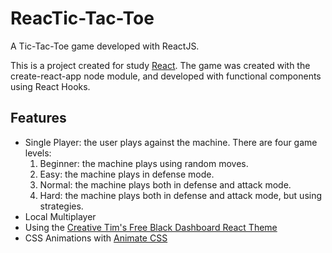 # ReacTic-Tac-Toe

A Tic-Tac-Toe game developed with ReactJS.

This is a project created for study [React](https://reactjs.org/). The game was created with the create-react-app node module, and developed with functional components using React Hooks.

## Features

- Single Player: the user plays against the machine. There are four game levels:
	1. Beginner: the machine plays using random moves.
	2. Easy: the machine plays in defense mode.
	3. Normal: the machine plays both in defense and attack mode.
	4. Hard: the machine plays both in defense and attack mode, but using strategies.
- Local Multiplayer
- Using the [Creative Tim's Free Black Dashboard React Theme](https://demos.creative-tim.com/black-dashboard-react/#/admin/)
- CSS Animations with [Animate CSS](https://daneden.github.io/animate.css/)